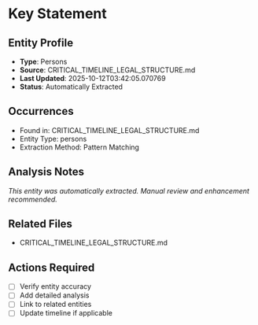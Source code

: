 # Key Statement

## Entity Profile
- **Type**: Persons
- **Source**: CRITICAL_TIMELINE_LEGAL_STRUCTURE.md
- **Last Updated**: 2025-10-12T03:42:05.070769
- **Status**: Automatically Extracted

## Occurrences
- Found in: CRITICAL_TIMELINE_LEGAL_STRUCTURE.md
- Entity Type: persons
- Extraction Method: Pattern Matching

## Analysis Notes
*This entity was automatically extracted. Manual review and enhancement recommended.*

## Related Files
- CRITICAL_TIMELINE_LEGAL_STRUCTURE.md

## Actions Required
- [ ] Verify entity accuracy
- [ ] Add detailed analysis
- [ ] Link to related entities
- [ ] Update timeline if applicable
